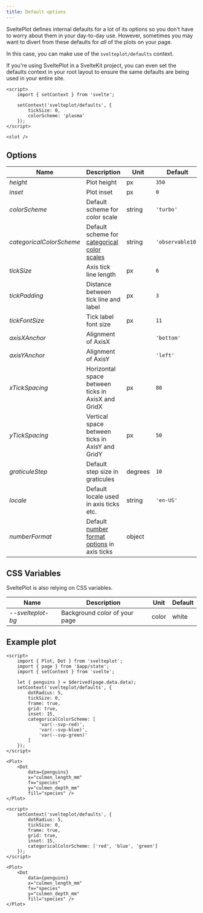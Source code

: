 ```yaml
---
title: Default options
---
```


SveltePlot defines internal defaults for a lot of its options so you don't have to worry about them in your day-to-day use. However, sometimes you may want to divert from these defaults for _all_ of the plots on your page.

In this case, you can make use of the `svelteplot/defaults` context.

If you're using SveltePlot in a SvelteKit project, you can even set the defaults context in your root layout to ensure the same defaults are being used in your entire site.

```svelte title="+layout.svelte"
<script>
    import { setContext } from 'svelte';

    setContext('svelteplot/defaults', {
        tickSize: 0,
        colorScheme: 'plasma'
    });
</script>

<slot />
```

## Options

| Name                     | Description                                                                                                                                                            | Unit    | Default          |
| ------------------------ | ---------------------------------------------------------------------------------------------------------------------------------------------------------------------- | ------- | ---------------- |
| _height_                 | Plot height                                                                                                                                                            | px      | `350`            |
| _inset_                  | Plot inset                                                                                                                                                             | px      | `0`              |
| _colorScheme_            | Default scheme for color scale                                                                                                                                         | string  | `'turbo'`        |
| _categoricalColorScheme_ | Default scheme for [categorical color scales](/features/color-scales#Categorical-colors)                                                                               | string  | `'observable10'` |
| _tickSize_               | Axis tick line length                                                                                                                                                  | px      | `6`              |
| _tickPadding_            | Distance between tick line and label                                                                                                                                   | px      | `3`              |
| _tickFontSize_           | Tick label font size                                                                                                                                                   | px      | `11`             |
| _axisXAnchor_            | Alignment of AxisX                                                                                                                                                     |         | `'bottom'`       |
| _axisYAnchor_            | Alignment of AxisY                                                                                                                                                     |         | `'left'`         |
| _xTickSpacing_           | Horizontal space between ticks in AxisX and GridX                                                                                                                      | px      | `80`             |
| _yTickSpacing_           | Vertical space between ticks in AxisY and GridY                                                                                                                        | px      | `50`             |
| _graticuleStep_          | Default step size in graticules                                                                                                                                        | degrees | `10`             |
| _locale_                 | Default locale used in axis ticks etc.                                                                                                                                 | string  | `'en-US'`        |
| _numberFormat_           | Default [number format options](https://developer.mozilla.org/en-US/docs/Web/JavaScript/Reference/Global_Objects/Intl/NumberFormat/NumberFormat#options) in axis ticks | object  |                  |

<style>
    * :global(td) {
        vertical-align: top;
    }
</style>

## CSS Variables

SveltePlot is also relying on CSS variables.

| Name              | Description                   | Unit  | Default |
| ----------------- | ----------------------------- | ----- | ------- |
| _--svelteplot-bg_ | Background color of your page | color | white   |

## Example plot

```svelte live
<script>
    import { Plot, Dot } from 'svelteplot';
    import { page } from '$app/state';
    import { setContext } from 'svelte';

    let { penguins } = $derived(page.data.data);
    setContext('svelteplot/defaults', {
        dotRadius: 5,
        tickSize: 0,
        frame: true,
        grid: true,
        inset: 15,
        categoricalColorScheme: [
            'var(--svp-red)',
            'var(--svp-blue)',
            'var(--svp-green)'
        ]
    });
</script>

<Plot>
    <Dot
        data={penguins}
        x="culmen_length_mm"
        fx="species"
        y="culmen_depth_mm"
        fill="species" />
</Plot>
```

```svelte
<script>
    setContext('svelteplot/defaults', {
        dotRadius: 5,
        tickSize: 0,
        frame: true,
        grid: true,
        inset: 15,
        categoricalColorScheme: ['red', 'blue', 'green']
    });
</script>

<Plot>
    <Dot
        data={penguins}
        x="culmen_length_mm"
        fx="species"
        y="culmen_depth_mm"
        fill="species" />
</Plot>
```
